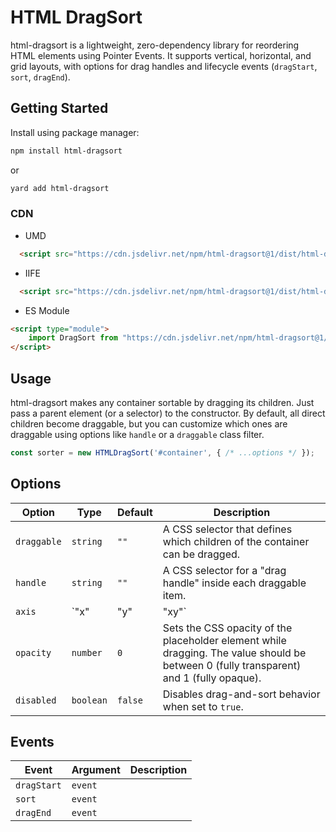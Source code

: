 # HTML DragSort

html-dragsort is a lightweight, zero-dependency library for reordering HTML elements using Pointer Events. It supports vertical, horizontal, and grid layouts, with options for drag handles and lifecycle events (`dragStart`, `sort`, `dragEnd`).

## Getting Started

Install using package manager:
```sh
npm install html-dragsort
```
or
```sh
yard add html-dragsort
```
### CDN

- UMD
```html
  <script src="https://cdn.jsdelivr.net/npm/html-dragsort@1/dist/html-dragsort.umd.min.js"></script>
```
- IIFE
```html
  <script src="https://cdn.jsdelivr.net/npm/html-dragsort@1/dist/html-dragsort.iife.min.js"></script>
```
- ES Module
```html
<script type="module">
    import DragSort from "https://cdn.jsdelivr.net/npm/html-dragsort@1/dist/html-dragsort.esm.min.js";
</script>
```
## Usage

html-dragsort makes any container sortable by dragging its children. Just pass a parent element (or a selector) to the constructor. By default, all direct children become draggable, but you can customize which ones are draggable using options like `handle` or a `draggable` class filter.

```javascript
const sorter = new HTMLDragSort('#container', { /* ...options */ });
```
## Options

| Option      | Type               | Default | Description                                                                                                                             |
|-------------|--------------------|---------|-----------------------------------------------------------------------------------------------------------------------------------------|
| `draggable` | `string`           | `""`    | A CSS selector that defines which children of the container can be dragged.                                                             |
| `handle`    | `string`           | `""`    | A CSS selector for a "drag handle" inside each draggable item.                                                                          |
| `axis`      | `"x" | "y" | "xy"` | `"y"`   | Restricts the drag movement to a specific axis, for `xy` items can be dragged freely in both directions.                                |
| `opacity`   | `number`           | `0`     | Sets the CSS opacity of the placeholder element while dragging. The value should be between 0 (fully transparent) and 1 (fully opaque). |
| `disabled`  | `boolean`          | `false` | Disables drag-and-sort behavior when set to `true`.                                                                                     |

## Events

| Event       | Argument | Description |
|-------------|----------|-------------|
| `dragStart` | `event`  | 
| `sort`      | `event`  |
| `dragEnd`   | `event`  | 
